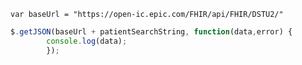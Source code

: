 
`var baseUrl = "https://open-ic.epic.com/FHIR/api/FHIR/DSTU2/"`

```javascript
$.getJSON(baseUrl + patientSearchString, function(data,error) {
		console.log(data);
		});
```
